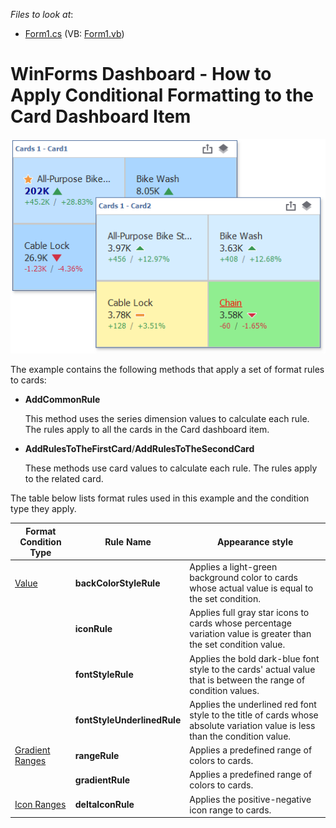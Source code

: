 *Files to look at*:

* [Form1.cs](./CS/CardFormatRulesSample/Form1.cs) (VB: [Form1.vb](./VB/CardFormatRulesSample/Form1.vb))

# WinForms Dashboard - How to Apply Conditional Formatting to the Card Dashboard Item

![](/images/win-dashboard-conditional-formatting-card-example.png)

The example contains the following methods that apply a set of format rules to cards:

* **AddCommonRule**

  This method uses the series dimension values to calculate each rule. The rules apply to all the cards in the Card dashboard item.

* **AddRulesToTheFirstCard**/**AddRulesToTheSecondCard**

  These methods use card values to calculate each rule. The rules apply to the related card.

The table below lists format rules used in this example and the condition type they apply.

|Format Condition Type |  Rule Name | Appearance style |
|---|---|---|
|[Value](https://docs.devexpress.com/Dashboard/114402/common-features/appearance-customization/conditional-formatting/value?v=20.1)|   **backColorStyleRule** | Applies a light-green background color to cards whose actual value is equal to the set condition.
|                          |  **iconRule** | Applies full gray star icons to cards whose percentage variation value is greater than the set condition value.
|                          |  **fontStyleRule** | Applies the bold dark-blue font style to the cards' actual value that is between the range of condition values.
|                          |  **fontStyleUnderlinedRule**            | Applies the underlined red font style to the title of cards whose absolute variation value is less than the condition value.
|[Gradient Ranges](https://docs.devexpress.com/Dashboard/114407/common-features/appearance-customization/conditional-formatting/gradient-ranges?v=20.1) |  **rangeRule** | Applies a predefined range of colors to  cards.
|                          |  **gradientRule** | Applies a predefined range of colors to cards.
|[Icon Ranges](https://docs.devexpress.com/Dashboard/114405/common-features/appearance-customization/conditional-formatting/icon-ranges?v=20.1) | **deltaIconRule** | Applies the positive-negative icon range to cards.
